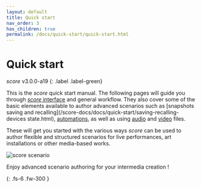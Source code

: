```yaml
---
layout: default
title: Quick start
nav_order: 3
has_children: true
permalink: /docs/quick-start/quick-start.html
---
```


# Quick start

*score* v3.0.0-a19
{: .label .label-green}

This is the *score* quick start manual. The following pages will guide you through [*score* interface](/score-docs/docs/quick-start/interface-overview.html) and general workflow. They also cover some of the basic elements available to author advanced scenarios such as [snapshots saving and recalling](/score-docs/docs/quick-start/saving-recalling-devices state.html), [automations](/score-docs/quick-start/writing-automations.html), as well as using [audio](/score-docs/quick-start/working-with-audio.html) and [video](/score-docs/docs/quick-start/working-with-video.html) files.

These will get you started with the various ways *score* can be used to author flexible and structured scenarios for live performances, art installations or other media-based works.

![*score* scenario](/score-docs/assets/images/quick-start/what-is-score/score-main.png "*score* scenario")

Enjoy advanced scenario authoring for your intermedia creation !

{: .fs-6 .fw-300 }
